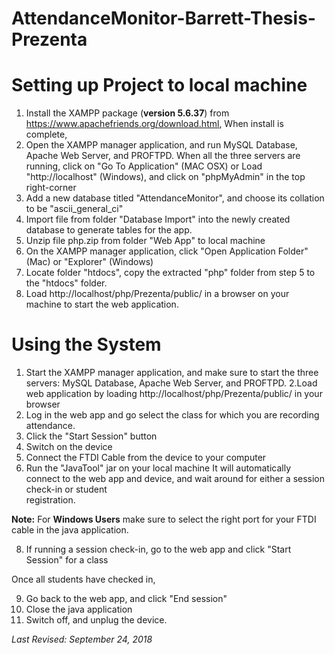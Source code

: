 # AttendanceMonitor-Barrett-Thesis-Prezenta

# Setting up Project to local machine #

1. Install the XAMPP package (**version 5.6.37**) from https://www.apachefriends.org/download.html,
   When install is complete,
2. Open the XAMPP manager application, and run MySQL Database, Apache Web Server, and PROFTPD.
   When all the three servers are running, click on "Go To Application" (MAC OSX) or Load "http://localhost" (Windows), and click on "phpMyAdmin" in the top right-corner
3. Add a new database titled "AttendanceMonitor", and choose its collation to be "ascii_general_ci"
4. Import file from folder "Database Import" into the newly created database to generate tables for the app.
5. Unzip file php.zip from folder "Web App" to local machine
6. On the XAMPP manager application, click "Open Application Folder" (Mac) or "Explorer" (Windows)
7. Locate folder "htdocs", copy the extracted "php" folder from step 5 to the "htdocs" folder.
8. Load http://localhost/php/Prezenta/public/ in a browser on your machine to start the web application.

# Using the System #

1. Start the XAMPP manager application, and make sure to start the three servers: MySQL Database, Apache Web Server, and PROFTPD.
2.Load web application by loading http://localhost/php/Prezenta/public/ in your browser
3. Log in the web app and go select the class for which you are recording attendance.
4. Click the "Start Session" button
5. Switch on the device
6. Connect the FTDI Cable from the device to your computer
7. Run the "JavaTool" jar on your local machine
   It will automatically connect to the web app and device, and wait around for either a session check-in or student               
   registration.  

**Note:**
   For **Windows Users** make sure to select the right port for your FTDI cable in the java application.
   
8. If running a session check-in, go to the web app and click "Start Session" for a class
   
 Once all students have checked in,
 
9. Go back to the web app, and click "End session"
10. Close the java application
11. Switch off, and unplug the device.



*Last Revised: September 24, 2018* 
